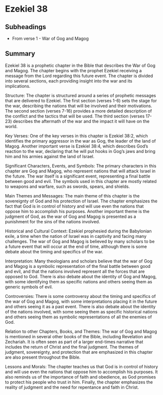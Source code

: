 # Ezekiel 38

## Subheadings

* From verse 1 - War of Gog and Magog

## Summary

Ezekiel 38 is a prophetic chapter in the Bible that describes the War of Gog and Magog. The chapter begins with the prophet Ezekiel receiving a message from the Lord regarding this future event. The chapter is divided into several sections, each providing insight into the war and its implications.

Structure:
The chapter is structured around a series of prophetic messages that are delivered to Ezekiel. The first section (verses 1-6) sets the stage for the war, describing the nations that will be involved and their motivations. The second section (verses 7-16) provides a more detailed description of the conflict and the tactics that will be used. The third section (verses 17-23) describes the aftermath of the war and the impact it will have on the world.

Key Verses:
One of the key verses in this chapter is Ezekiel 38:2, which identifies the primary aggressor in the war as Gog, the leader of the land of Magog. Another important verse is Ezekiel 38:4, which describes God’s reaction to the war, declaring that he will put hooks in Gog’s jaws and bring him and his armies against the land of Israel.

Significant Characters, Events, and Symbols:
The primary characters in this chapter are Gog and Magog, who represent nations that will attack Israel in the future. The war itself is a significant event, representing a final battle between good and evil. The symbols used in this chapter are mostly related to weapons and warfare, such as swords, spears, and shields.

Main Themes and Messages:
The main theme of this chapter is the sovereignty of God and his protection of Israel. The chapter emphasizes the fact that God is in control of history and will use even the nations that oppose him to accomplish his purposes. Another important theme is the judgment of God, as the war of Gog and Magog is presented as a punishment for the sins of the nations involved.

Historical and Cultural Context:
Ezekiel prophesied during the Babylonian exile, a time when the nation of Israel was in captivity and facing many challenges. The war of Gog and Magog is believed by many scholars to be a future event that will occur at the end of time, although there is some debate about the timing and specifics of the war.

Interpretation:
Many theologians and scholars believe that the war of Gog and Magog is a symbolic representation of the final battle between good and evil, and that the nations involved represent all the forces that are opposed to God. There is also debate about the identity of Gog and Magog, with some identifying them as specific nations and others seeing them as generic symbols of evil.

Controversies:
There is some controversy about the timing and specifics of the war of Gog and Magog, with some interpretations placing it in the future and others seeing it as a past event. There is also debate about the identity of the nations involved, with some seeing them as specific historical nations and others seeing them as symbolic representations of all the enemies of God.

Relation to other Chapters, Books, and Themes:
The war of Gog and Magog is mentioned in several other books of the Bible, including Revelation and Zechariah. It is often seen as part of a larger end-times narrative that includes the return of Christ and the final judgment. The themes of judgment, sovereignty, and protection that are emphasized in this chapter are also present throughout the Bible.

Lessons and Morals:
The chapter teaches us that God is in control of history and will use even the nations that oppose him to accomplish his purposes. It also reminds us of the importance of faith and obedience, as God promises to protect his people who trust in him. Finally, the chapter emphasizes the reality of judgment and the need for repentance and faith in Christ.